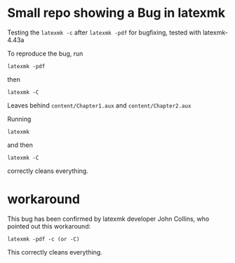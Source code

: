 # Small repo showing a Bug in latexmk
Testing the `latexmk -c` after `latexmk -pdf` for bugfixing, tested with latexmk-4.43a

To reproduce the bug, run

    latexmk -pdf

then

    latexmk -C

Leaves behind `content/Chapter1.aux` and `content/Chapter2.aux`

Running

    latexmk

and then

    latexmk -C

correctly cleans everything.


# workaround
This bug has been confirmed by latexmk developer John Collins, who pointed out this workaround:

    latexmk -pdf -c (or -C)

This correctly cleans everything.
